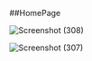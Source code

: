 ##HomePage

![Screenshot (308)](https://github.com/Ujjawal0203/platform-commons/assets/104529601/356407e6-208e-4c29-97f1-14eff781bbdc)

![Screenshot (307)](https://github.com/Ujjawal0203/platform-commons/assets/104529601/43c4aec9-d211-45f4-aa01-26c3590cd6d0)
